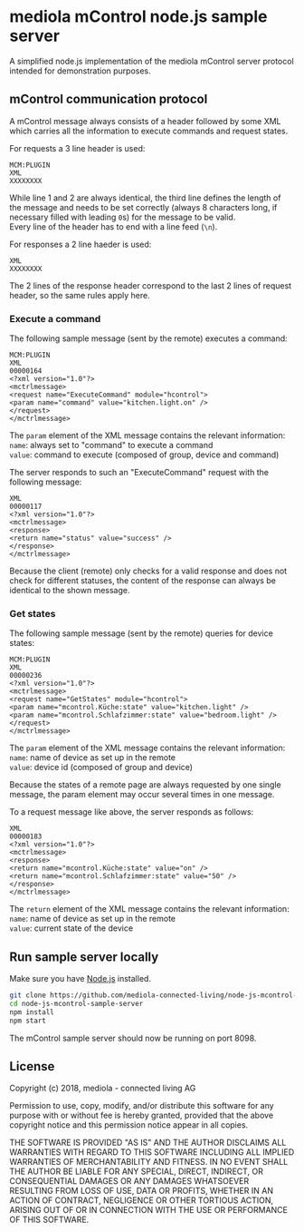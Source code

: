 # mediola mControl node.js sample server

A simplified node.js implementation of the mediola mControl server protocol intended for demonstration purposes.

## mControl communication protocol

A mControl message always consists of a header followed by some XML which carries all the information to
execute commands and request states. 

For requests a 3 line header is used:

```
MCM:PLUGIN
XML
XXXXXXXX
```

While line 1 and 2 are always identical, the third line defines the length of the message and needs to be set correctly (always 8 characters long, if necessary filled with leading ```0```s) for the message to be valid.  
Every line of the header has to end with a line feed (```\n```).

For responses a 2 line haeder is used:

```
XML
XXXXXXXX
```

The 2 lines of the response header correspond to the last 2 lines of request header, so the same rules apply here.


### Execute a command

The following sample message (sent by the remote) executes a command:

```
MCM:PLUGIN
XML
00000164
<?xml version="1.0"?>
<mctrlmessage>
<request name="ExecuteCommand" module="hcontrol">
<param name="command" value="kitchen.light.on" />
</request>
</mctrlmessage>
```

The ```param``` element of the XML message contains the relevant information:  
```name```: always set to "command" to execute a command  
```value```: command to execute (composed of group, device and command)  

The server responds to such an "ExecuteCommand" request with the following message:

```
XML
00000117
<?xml version="1.0"?>
<mctrlmessage>
<response>
<return name="status" value="success" />
</response>
</mctrlmessage>
```

Because the client (remote) only checks for a valid response and does not check for different statuses,
the content of the response can always be identical to the shown message.


### Get states

The following sample message (sent by the remote) queries for device states:

```
MCM:PLUGIN
XML
00000236
<?xml version="1.0"?>
<mctrlmessage>
<request name="GetStates" module="hcontrol">
<param name="mcontrol.Küche:state" value="kitchen.light" />
<param name="mcontrol.Schlafzimmer:state" value="bedroom.light" />
</request>
</mctrlmessage>
```

The ```param``` element of the XML message contains the relevant information:  
```name```: name of device as set up in the remote  
```value```: device id (composed of group and device)  

Because the states of a remote page are always requested by one single message, the
param element may occur several times in one message.

To a request message like above, the server responds as follows:

```
XML
00000183
<?xml version="1.0"?>
<mctrlmessage>
<response>
<return name="mcontrol.Küche:state" value="on" />
<return name="mcontrol.Schlafzimmer:state" value="50" />
</response>
</mctrlmessage>
```

The ```return``` element of the XML message contains the relevant information:  
```name```: name of device as set up in the remote  
```value```: current state of the device  


## Run sample server locally

Make sure you have [Node.js](http://nodejs.org/) installed.

```sh
git clone https://github.com/mediola-connected-living/node-js-mcontrol-sample-server.git
cd node-js-mcontrol-sample-server
npm install
npm start
```

The mControl sample server should now be running on port 8098.


## License

Copyright (c) 2018, mediola - connected living AG

Permission to use, copy, modify, and/or distribute this software for any
purpose with or without fee is hereby granted, provided that the above
copyright notice and this permission notice appear in all copies.

THE SOFTWARE IS PROVIDED "AS IS" AND THE AUTHOR DISCLAIMS ALL WARRANTIES WITH
REGARD TO THIS SOFTWARE INCLUDING ALL IMPLIED WARRANTIES OF MERCHANTABILITY
AND FITNESS. IN NO EVENT SHALL THE AUTHOR BE LIABLE FOR ANY SPECIAL, DIRECT,
INDIRECT, OR CONSEQUENTIAL DAMAGES OR ANY DAMAGES WHATSOEVER RESULTING FROM
LOSS OF USE, DATA OR PROFITS, WHETHER IN AN ACTION OF CONTRACT, NEGLIGENCE
OR OTHER TORTIOUS ACTION, ARISING OUT OF OR IN CONNECTION WITH THE USE OR
PERFORMANCE OF THIS SOFTWARE.
